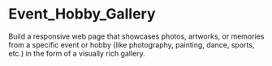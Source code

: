 # Event_Hobby_Gallery
 Build a responsive web page that showcases photos, artworks, or memories from a specific event  or hobby (like photography, painting, dance, sports, etc.) in the form of a visually rich gallery. 
